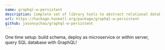 ```yaml
---
name: graphql-w-persistent 
description: Complete set of library tools to abstract relational database schemas with SQL, query with GraphQL, and return GraphQL results
url: https://hackage.haskell.org/package/graphql-w-persistent
github: jasonsychau/graphql-w-persistent
---
```


One time setup: build schema, deploy as microservice or within server, query SQL database with GraphQL!
